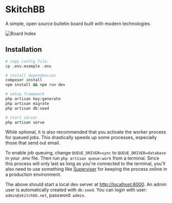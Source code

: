 # SkitchBB
A simple, open source bulletin board built with modern technologies.

![Board Index](https://i.imgur.com/mpHs6YL.png)

## Installation
```bash
# copy config file.
cp .env.example .env

# install dependencies
composer install
npm install && npm run dev

# setup framework
php artisan key:generate
php artisan migrate
php artisan db:seed

# start server
php artisan serve
```

While optional, it is also recommended that you activate the worker process for queued jobs. This drastically speeds up some processes, especially those that send out email.

To enable job queuing, change `QUEUE_DRIVER=sync` to `QUEUE_DRIVER=database` in your .env file. Then run `php artisan queue:work` from a terminal. Since this process will only last as long as you're connected to the terminal, you'll also need to use something like [Superviser](https://laravel.com/docs/5.6/queues#supervisor-configuration) for keeping the process online in a production environment.

The above should start a local dev server at [http://localhost:8000](http://localhost:8000). An admin user is automatically created with `db:seed`. You can login with user: `admin@skitchbb.net`, password: `admin`.
